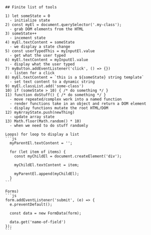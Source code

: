 
    ## Finite list of tools
    
    1) let someState = 0
      - initialize state
    2) const myEl = document.querySelector('.my-class');
      - grab DOM elements from the HTML
    3) someState++
      - incement state
    4) myEl.textContent = someState
      - we display a state change
    5) const userTypedThis = myInputEl.value
      - get what the user typed
    6) myEl.textContent = myInputEl.value
      - display what the user typed
    7) myButton.addEventListener('click', () => {})
      - listen for a click
    8) myEl.textContent = `this is a ${someState} string template`
      - set text content to a dynamic string
    9) myEl.classList.add('some-class')
    10) if (someState > 10) { /* do something */ }
    11) function doStuff() { /* do something */ }
      - move repeated/complex work into a named function
      - render functions take in an object and return a DOM element
      - display functions mutate the root HTML/DOM
    12) myArrayState.push(newThing)
      - update array state
    13) Math.floor(Math.random() * 10)
      - when we need to do stuff randomly
    
    Loops) for loop to display a list 
    ```js
      myParentEl.textContent = '';

      for (let item of items) {
        const myChildEl = document.createElement('div');

        myChildEl.textContent = item;

        myParentEl.append(myChildEl);
      }
    ```

    Forms)
    ```js
    form.addEventListener('submit', (e) => {
      e.preventDefault();

      const data = new FormData(form);

      data.get('name-of-field')
    });
    ```
